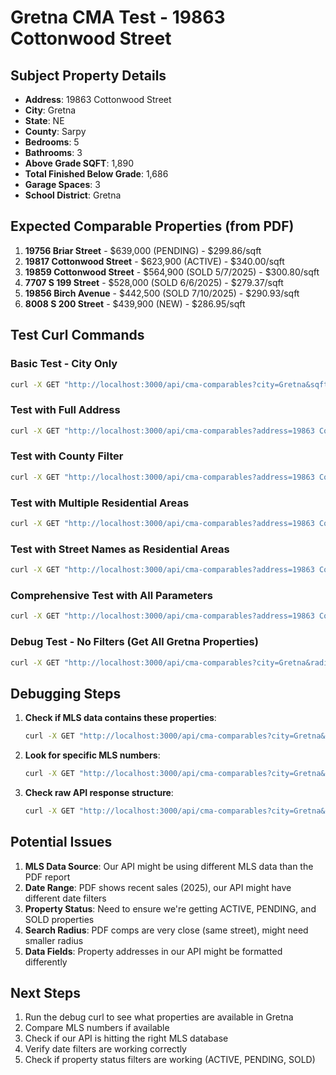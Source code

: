 # Gretna CMA Test - 19863 Cottonwood Street

## Subject Property Details

- **Address**: 19863 Cottonwood Street
- **City**: Gretna
- **State**: NE
- **County**: Sarpy
- **Bedrooms**: 5
- **Bathrooms**: 3
- **Above Grade SQFT**: 1,890
- **Total Finished Below Grade**: 1,686
- **Garage Spaces**: 3
- **School District**: Gretna

## Expected Comparable Properties (from PDF)

1. **19756 Briar Street** - $639,000 (PENDING) - $299.86/sqft
2. **19817 Cottonwood Street** - $623,900 (ACTIVE) - $340.00/sqft
3. **19859 Cottonwood Street** - $564,900 (SOLD 5/7/2025) - $300.80/sqft
4. **7707 S 199 Street** - $528,000 (SOLD 6/6/2025) - $279.37/sqft
5. **19856 Birch Avenue** - $442,500 (SOLD 7/10/2025) - $290.93/sqft
6. **8008 S 200 Street** - $439,900 (NEW) - $286.95/sqft

## Test Curl Commands

### Basic Test - City Only

```bash
curl -X GET "http://localhost:3000/api/cma-comparables?city=Gretna&sqft=1890&radius_miles=5&sqft_delta=1000&months_back=12" | jq '.'
```

### Test with Full Address

```bash
curl -X GET "http://localhost:3000/api/cma-comparables?address=19863 Cottonwood Street&city=Gretna&sqft=1890&radius_miles=5&sqft_delta=1000&months_back=12" | jq '.'
```

### Test with County Filter

```bash
curl -X GET "http://localhost:3000/api/cma-comparables?address=19863 Cottonwood Street&city=Gretna&sqft=1890&radius_miles=5&sqft_delta=1000&months_back=12&county=Sarpy" | jq '.'
```

### Test with Multiple Residential Areas

```bash
curl -X GET "http://localhost:3000/api/cma-comparables?address=19863 Cottonwood Street&city=Gretna&sqft=1890&radius_miles=5&sqft_delta=1000&months_back=12&residential_area=Cottonwood,Briar,Birch" | jq '.'
```

### Test with Street Names as Residential Areas

```bash
curl -X GET "http://localhost:3000/api/cma-comparables?address=19863 Cottonwood Street&city=Gretna&sqft=1890&radius_miles=5&sqft_delta=1000&months_back=12&residential_area=Cottonwood Street,Briar Street,Birch Avenue" | jq '.'
```

### Comprehensive Test with All Parameters

```bash
curl -X GET "http://localhost:3000/api/cma-comparables?address=19863 Cottonwood Street&city=Gretna&sqft=1890&radius_miles=5&sqft_delta=1000&months_back=12&residential_area=Cottonwood,Briar,Birch&price_range=400k_750k" | jq '.'
```

### Debug Test - No Filters (Get All Gretna Properties)

```bash
curl -X GET "http://localhost:3000/api/cma-comparables?city=Gretna&radius_miles=10&sqft_delta=2000&months_back=24" | jq '.'
```

## Debugging Steps

1. **Check if MLS data contains these properties**:

   ```bash
   curl -X GET "http://localhost:3000/api/cma-comparables?city=Gretna&radius_miles=10&months_back=24" | jq '.combined[] | select(.address | contains("Cottonwood"))'
   ```

2. **Look for specific MLS numbers**:

   ```bash
   curl -X GET "http://localhost:3000/api/cma-comparables?city=Gretna&radius_miles=10&months_back=24" | jq '.combined[] | select(.mlsNumber == "22516445" or .mlsNumber == "22516866" or .mlsNumber == "22502674")'
   ```

3. **Check raw API response structure**:
   ```bash
   curl -X GET "http://localhost:3000/api/cma-comparables?city=Gretna&sqft=1890&radius_miles=2&sqft_delta=500&months_back=6" | jq 'keys'
   ```

## Potential Issues

1. **MLS Data Source**: Our API might be using different MLS data than the PDF report
2. **Date Range**: PDF shows recent sales (2025), our API might have different date filters
3. **Property Status**: Need to ensure we're getting ACTIVE, PENDING, and SOLD properties
4. **Search Radius**: PDF comps are very close (same street), might need smaller radius
5. **Data Fields**: Property addresses in our API might be formatted differently

## Next Steps

1. Run the debug curl to see what properties are available in Gretna
2. Compare MLS numbers if available
3. Check if our API is hitting the right MLS database
4. Verify date filters are working correctly
5. Check if property status filters are working (ACTIVE, PENDING, SOLD)
